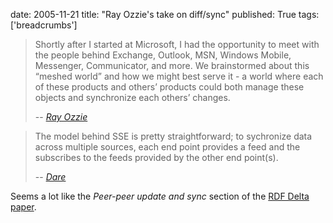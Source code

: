date: 2005-11-21
title: "Ray Ozzie's take on diff/sync"
published: True
tags: ['breadcrumbs']

<blockquote>Shortly after I started at Microsoft, I had the opportunity to meet with the people behind Exchange, Outlook, MSN, Windows Mobile, Messenger, Communicator, and more.  We brainstormed about this “meshed world” and how we might best serve it - a world where each of these products and others’ products could both manage these objects and synchronize each others’ changes.

-- <cite><a href="http://spaces.msn.com/members/rayozzie/Blog/cns%211pyct_cYtbBtOBPDVAumMEdw%21175.entry">Ray Ozzie</a></cite>
</blockquote>
<blockquote>The model behind SSE is pretty straightforward; to sychronize data across multiple sources, each end point provides a feed and the subscribes to the feeds provided by the other end point(s).

-- <cite><a href="http://www.25hoursaday.com/weblog/PermaLink.aspx?guid=694ff67b-6a9d-4656-a390-92916ebb758e">Dare</a></cite>
</blockquote>

Seems a lot like the <cite>Peer-peer update and sync</cite> section of the <a href="http://www.w3.org/DesignIssues/Diff">RDF Delta paper</a>.